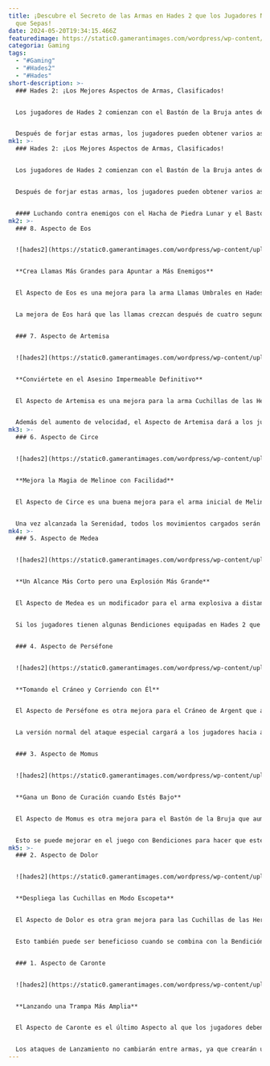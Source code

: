 ```yaml
---
title: ¡Descubre el Secreto de las Armas en Hades 2 que los Jugadores No Quieren
  que Sepas!
date: 2024-05-20T19:34:15.466Z
featuredimage: https://static0.gamerantimages.com/wordpress/wp-content/uploads/2024/05/fighting-enemies-and-aspect-of-artemis-in-hades-2.jpg?q=70&fit=contain&w=1140&h=&dpr=1
categoria: Gaming
tags:
  - "#Gaming"
  - "#Hades2"
  - "#Hades"
short-description: >-
  ### Hades 2: ¡Los Mejores Aspectos de Armas, Clasificados!


  Los jugadores de Hades 2 comienzan con el Bastón de la Bruja antes de poder forjar cuatro armas más, incluyendo el Hacha de Piedra Lunar, Cráneo de Argent, Llamas Umbrales y Cuchillas de las Hermanas. Hay un espacio en la zona de armas para al menos una más, lo que sugiere que Supergiant Games tiene grandes planes para el futuro después de la versión de acceso anticipado.


  Después de forjar estas armas, los jugadores pueden obtener varios aspectos nuevos en Hades 2, llamados
mk1: >-
  ### Hades 2: ¡Los Mejores Aspectos de Armas, Clasificados!


  Los jugadores de Hades 2 comienzan con el Bastón de la Bruja antes de poder forjar cuatro armas más, incluyendo el Hacha de Piedra Lunar, Cráneo de Argent, Llamas Umbrales y Cuchillas de las Hermanas. Hay un espacio en la zona de armas para al menos una más, lo que sugiere que Supergiant Games tiene grandes planes para el futuro después de la versión de acceso anticipado.


  Después de forjar estas armas, los jugadores pueden obtener varios aspectos nuevos en Hades 2, llamados Aspectos. Los Aspectos no mejorarán las armas en su núcleo, sino que ofrecerán variantes con poderes alternativos, permitiendo a los jugadores usar las armas de formas completamente nuevas. Así que vamos a repasar algunos de los mejores para cada arma.


  #### Luchando contra enemigos con el Hacha de Piedra Lunar y el Bastón de la Bruja en Hades 2
mk2: >-
  ### 8. Aspecto de Eos


  ![hades2](https://static0.gamerantimages.com/wordpress/wp-content/uploads/2024/05/aspect-of-eos-in-hades-2.jpg?q=70&fit=crop&w=1500&dpr=1 "hades2")


  **Crea Llamas Más Grandes para Apuntar a Más Enemigos**


  El Aspecto de Eos es una mejora para la arma Llamas Umbrales en Hades 2. El ataque normal lanzará pequeñas bolas de fuego a los enemigos, pero si los jugadores mantienen presionado el botón de ataque, canalizarán energía mágica en él, lo que hará que las bolas de fuego crezcan.


  La mejora de Eos hará que las llamas crezcan después de cuatro segundos y, en su altura máxima, el daño aumentará en un 40%. Es una gran mejora para las Llamas Umbrales, pero puede ser complicado quedarse quieto tanto tiempo si los enemigos empiezan a atacar por detrás.


  ### 7. Aspecto de Artemisa


  ![hades2](https://static0.gamerantimages.com/wordpress/wp-content/uploads/2024/05/aspect-of-artemis-in-hades-2.jpg?q=70&fit=crop&w=1500&dpr=1 "hades2")


  **Conviértete en el Asesino Impermeable Definitivo**


  El Aspecto de Artemisa es una mejora para la arma Cuchillas de las Hermanas. La mejora básica aumentará la velocidad de los ataques normales cargados, mientras que el ataque cargado hará que Melinoe atraviese a los enemigos como un asesino de la serie Assassin’s Creed.


  Además del aumento de velocidad, el Aspecto de Artemisa dará a los jugadores la oportunidad de parar y contraatacar. En Hades 2, una parada bloqueará el daño en medio de un ataque y un contraataque hará que los jugadores sean impermeables al daño por un segundo y luego les dará un 50% de probabilidad de lograr un golpe crítico con el ataque cargado.
mk3: >-
  ### 6. Aspecto de Circe


  ![hades2](https://static0.gamerantimages.com/wordpress/wp-content/uploads/2024/05/aspect-of-circe-in-hades-2.jpg?q=70&fit=crop&w=1500&dpr=1 "hades2")


  **Mejora la Magia de Melinoe con Facilidad**


  El Aspecto de Circe es una buena mejora para el arma inicial de Melinoe, el Bastón de la Bruja. Esta mejora dará a los jugadores la oportunidad de encontrar Serenidad en medio de la batalla, lo que se puede lograr si sus ataques aterrizan al menos 21 veces seguidas.


  Una vez alcanzada la Serenidad, todos los movimientos cargados serán un 15% más rápidos para comenzar. Además, la energía mágica se recargará automáticamente, convirtiéndolo en la combinación perfecta para darle a esta bruja del inframundo más poder mágico en la batalla.
mk4: >-
  ### 5. Aspecto de Medea


  ![hades2](https://static0.gamerantimages.com/wordpress/wp-content/uploads/2024/05/aspect-of-medea-in-hades-2.jpg?q=70&fit=crop&w=1500&dpr=1 "hades2")


  **Un Alcance Más Corto pero una Explosión Más Grande**


  El Aspecto de Medea es un modificador para el arma explosiva a distancia Cráneo de Argent. Esta mejora acorta el alcance del ataque normal pero hace que su explosión forme un radio de explosión más amplio. Los ataques normales y especiales también hacen más daño en general, con un 20% en el límite inicial.


  Si los jugadores tienen algunas Bendiciones equipadas en Hades 2 que atraen a más enemigos juntos, como el Anillo de Rapto de Afrodita, entonces el Aspecto de Medea es una buena alternativa a la construcción normal del Cráneo de Argent. Sin esa atracción gravitacional, sin embargo, el alcance más corto puede ser perjudicial para algunas construcciones de personajes.


  ### 4. Aspecto de Perséfone


  ![hades2](https://static0.gamerantimages.com/wordpress/wp-content/uploads/2024/05/aspect-of-persephone-in-hades-2.jpg?q=70&fit=crop&w=1500&dpr=1 "hades2")


  **Tomando el Cráneo y Corriendo con Él**


  El Aspecto de Perséfone es otra mejora para el Cráneo de Argent que aumentará el daño de todos los ataques cargados comenzando en un 10%. Lo mejor de esta mejora es que aprovecha uno de los mejores aspectos del arma Cráneo de Argent en general.


  La versión normal del ataque especial cargará a los jugadores hacia adelante, mientras que la versión cargada dejará un mayor rastro de daño detrás. Usar el ataque cargado en la construcción del Aspecto de Perséfone generará Gloria, lo que añadirá cinco segundos de daño y duración al ataque de carrera.


  ### 3. Aspecto de Momus


  ![hades2](https://static0.gamerantimages.com/wordpress/wp-content/uploads/2024/05/aspect-of-momus-in-hades-2.jpg?q=70&fit=crop&w=1500&dpr=1 "hades2")


  **Gana un Bono de Curación cuando Estés Bajo**


  El Aspecto de Momus es otra mejora para el Bastón de la Bruja que aumentará el daño infligido con los ataques especiales, incluida la versión cargada. La versión cargada de esto creará una gran línea de daño que durará unos segundos antes de agotarse.


  Esto se puede mejorar en el juego con Bendiciones para hacer que este daño dure aún más, como añadiendo fuego a la mezcla a través de la diosa Hestia en Hades 2. El Aspecto de Momus tiene otra gran ventaja ya que el daño especial curará a los jugadores si están al 50% de salud o menos. En roguelikes salvajes como Hades 2, la curación puede hacer o romper una carrera.
mk5: >-
  ### 2. Aspecto de Dolor


  ![hades2](https://static0.gamerantimages.com/wordpress/wp-content/uploads/2024/05/aspect-of-pain-in-hades-2.jpg?q=70&fit=crop&w=1500&dpr=1 "hades2")


  **Despliega las Cuchillas en Modo Escopeta**


  El Aspecto de Dolor es otra gran mejora para las Cuchillas de las Hermanas que aumentará el potencial del ataque especial cargado. El ataque especial cargado creará un abanico de cuchillas que disparará a los enemigos, y el Aspecto añade un puñal a esta mezcla que tiene el potencial de golpear a aún más enemigos.


  Esto también puede ser beneficioso cuando se combina con la Bendición Flurry Concentrado, que es parte del árbol de mejoras del Martillo de Dédalo. Esta Bendición aumentará el daño cuanto más veces las dagas golpeen el mismo objetivo, por lo que los jugadores pueden manipular sus Cuchillas de las Hermanas para actuar como una escopeta en un shooter.


  ### 1. Aspecto de Caronte


  ![hades2](https://static0.gamerantimages.com/wordpress/wp-content/uploads/2024/05/aspect-of-charon-in-hades-2.jpg?q=70&fit=crop&w=1500&dpr=1 "hades2")


  **Lanzando una Trampa Más Amplia**


  El Aspecto de Caronte es el último Aspecto al que los jugadores deben prestar atención, que mejorará el Hacha de Piedra Lunar, la mejor arma en Hades 2 hasta ahora. Hay una combinación interesante que los jugadores pueden hacer con ella y el Lanzamiento de Melinoe.


  Los ataques de Lanzamiento no cambiarán entre armas, ya que crearán un círculo alrededor de los jugadores que atrapará a los enemigos. Las Bendiciones pueden mejorar su poder, como una en Hades 2 de Deméter que congelará a los enemigos en su lugar. Con el Aspecto de Caronte, el Lanzamiento durará más y si los jugadores lo golpean con su Hacha de Piedra Lunar, creará una ráfaga de daño en área mejorado.
---
```

